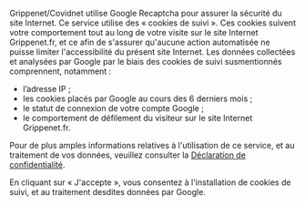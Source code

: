 Grippenet/Covidnet utilise Google Recaptcha pour assurer la sécurité du site Internet.
Ce service utilise des « cookies de suivi ». Ces cookies suivent votre comportement tout au long de votre visite sur le site Internet Grippenet.fr, et ce afin de s'assurer qu'aucune action automatisée ne puisse limiter l'accessibilité du présent site Internet. Les données collectées et analysées par Google par le biais des cookies de suivi susmentionnés comprennent, notamment :

* l’adresse IP ;
* les cookies placés par Google au cours des 6 derniers mois ;
* le statut de connexion de votre compte Google ;
* le comportement de défilement du visiteur sur le site Internet Grippenet.fr.

Pour de plus amples informations relatives à l'utilisation de ce service, et au traitement de vos données, veuillez consulter la [Déclaration de confidentialité](https://survey.Grippenet.fr/privacy).

En cliquant sur « J'accepte », vous consentez à l'installation de cookies de suivi, et au traitement desdites données par Google.
